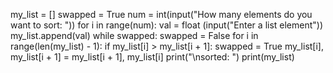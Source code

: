 my_list = []
swapped = True
num = int(input("How many elements do you want to sort: "))
for i in range(num):
        	val = float (input("Enter a list element"))
            my_list.append(val)
while swapped:
    swapped = False
    for i in range(len(my_list) - 1):
        if my_list[i] > my_list[i + 1]:
            swapped = True
            my_list[i], my_list[i + 1] = my_list[i + 1], my_list[i]
print("\nsorted: ")
print(my_list)
